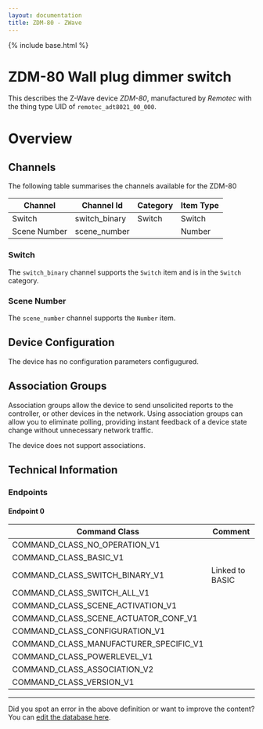 ```yaml
---
layout: documentation
title: ZDM-80 - ZWave
---
```


{% include base.html %}

# ZDM-80 Wall plug dimmer switch
This describes the Z-Wave device *ZDM-80*, manufactured by *Remotec* with the thing type UID of ```remotec_adt8021_00_000```.

# Overview


## Channels

The following table summarises the channels available for the ZDM-80

| Channel | Channel Id | Category | Item Type |
|---------|------------|----------|-----------|
| Switch | switch_binary | Switch | Switch | 
| Scene Number | scene_number |  | Number | 

### Switch

The ```switch_binary``` channel supports the ```Switch``` item and is in the ```Switch``` category.

### Scene Number

The ```scene_number``` channel supports the ```Number``` item.



## Device Configuration

The device has no configuration parameters configugured.

## Association Groups

Association groups allow the device to send unsolicited reports to the controller, or other devices in the network. Using association groups can allow you to eliminate polling, providing instant feedback of a device state change without unnecessary network traffic.

The device does not support associations.
## Technical Information

### Endpoints

#### Endpoint 0

| Command Class | Comment |
|---------------|---------|
| COMMAND_CLASS_NO_OPERATION_V1| |
| COMMAND_CLASS_BASIC_V1| |
| COMMAND_CLASS_SWITCH_BINARY_V1| Linked to BASIC|
| COMMAND_CLASS_SWITCH_ALL_V1| |
| COMMAND_CLASS_SCENE_ACTIVATION_V1| |
| COMMAND_CLASS_SCENE_ACTUATOR_CONF_V1| |
| COMMAND_CLASS_CONFIGURATION_V1| |
| COMMAND_CLASS_MANUFACTURER_SPECIFIC_V1| |
| COMMAND_CLASS_POWERLEVEL_V1| |
| COMMAND_CLASS_ASSOCIATION_V2| |
| COMMAND_CLASS_VERSION_V1| |

---

Did you spot an error in the above definition or want to improve the content?
You can [edit the database here](http://www.cd-jackson.com/index.php/zwave/zwave-device-database/zwave-device-list/devicesummary/693).
